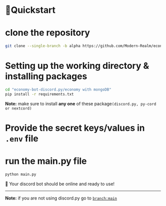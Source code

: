 # 📙Quickstart

# clone the repository

```sh
git clone --single-branch -b alpha https://github.com/Modern-Realm/economy-bot-discord.py
```

# Setting up the working directory & installing packages

```sh
cd "economy-bot-discord.py/economy with mongoDB"
pip install -r requirements.txt
```

**Note:** make sure to install **any one** of these package`(discord.py, py-cord or nextcord)`

# Provide the secret keys/values in `.env` file

# run the main.py file

```sh
python main.py
```

🎉 Your discord bot should be online and ready to use!

<hr>

**Note:** if you are not using discord.py go to
[`branch:main`](https://github.com/Modern-Realm/economy-bot-discord.py)
